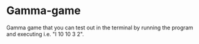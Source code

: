 # Gamma-game
Gamma game that you can test out in the terminal by running the program and executing i.e. "I 10 10 3 2". 
